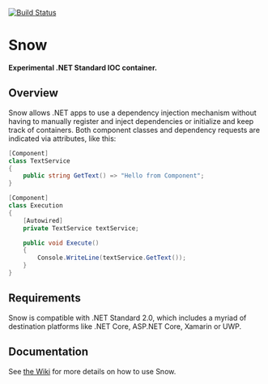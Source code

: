 [![Build Status](https://carlubian.visualstudio.com/GitHub%20Interop/_apis/build/status/Snow%20Build?branchName=master)](https://carlubian.visualstudio.com/GitHub%20Interop/_build/latest?definitionId=24&branchName=master)
# Snow
<strong>Experimental .NET Standard IOC container.</strong>

## Overview
Snow allows .NET apps to use a dependency injection mechanism without having to manually
register and inject dependencies or initialize and keep track of containers. 
Both component classes and dependency requests are indicated via attributes, like this:

```cs
[Component]
class TextService
{
    public string GetText() => "Hello from Component";
}

[Component]
class Execution
{
    [Autowired]
    private TextService textService;

    public void Execute()
    {
        Console.WriteLine(textService.GetText());
    }
}
```

## Requirements
Snow is compatible with .NET Standard 2.0, which includes a myriad of destination platforms like .NET Core, ASP.NET Core, Xamarin or UWP.

## Documentation
See [the Wiki](https://github.com/carlubian/Snow/wiki) for more details on how to use Snow.
